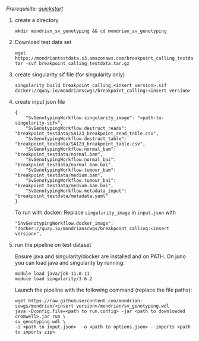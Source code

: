 

*Prerequisite: [quickstart](README.md)*


1. create a directory 
    ```
    mkdir mondrian_sv_genotyping && cd mondrian_sv_genotyping
    ```
2. Download test data set

    ```
    wget https://mondriantestdata.s3.amazonaws.com/breakpoint_calling_testdata.tar.gz
    tar -xvf breakpoint_calling_testdata.tar.gz
    ```
3. create singularity sif file (for singularity only)
    ```
    singularity build breakpoint_calling_<insert version>.sif docker://quay.io/mondrianscwgs/breakpoint_calling:<insert version>
    ```


4. create input json file

    ```
    {
        "SvGenotypingWorkflow.singularity_image": "<path-to-singularity-sif>",
        "SvGenotypingWorkflow.destruct_reads": "breakpoint_testdata/SA123_breakpoint_read_table.csv",
        "SvGenotypingWorkflow.destruct_table": "breakpoint_testdata/SA123_breakpoint_table.csv",
        "SvGenotypingWorkflow.normal_bam": "breakpoint_testdata/normal.bam",
        "SvGenotypingWorkflow.normal_bai": "breakpoint_testdata/normal.bam.bai",
        "SvGenotypingWorkflow.tumour_bam": "breakpoint_testdata/medium.bam",
        "SvGenotypingWorkflow.tumour_bai": "breakpoint_testdata/medium.bam.bai",
        "SvGenotypingWorkflow.metadata_input": "breakpoint_testdata/metadata.yaml"
    }
    ```

    To run with docker: Replace `singularity_image` in `input.json` with
    ```
    "SnvGenotypingWorkflow.docker_image": "docker://quay.io/mondrianscwgs/breakpoint_calling:<insert version>",
    ```

5. run the pipeline on test dataset

    Ensure java and singularity/docker are installed and on PATH. On juno you can load  java and singularity by running:
    
    ```
    module load java/jdk-11.0.11
    module load singularity/3.6.2
    ```
    
    Launch the pipeline with the following command (replace the file paths):
    
    ```
    wget https://raw.githubusercontent.com/mondrian-scwgs/mondrian/<insert version>/mondrian/sv_genotyping.wdl
    java -Dconfig.file=<path to run.config> -jar <path to downloaded cromwell>.jar run \
    sv_genotyping.wdl \
    -i <path to input.json>  -o <path to options.json> --imports <path to imports zip>
    ```
